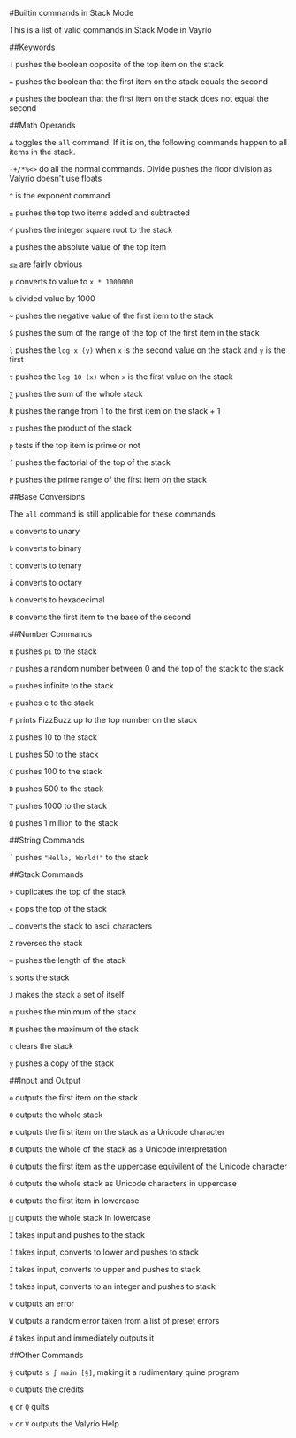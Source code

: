 #Builtin commands in Stack Mode

This is a list of valid commands in Stack Mode in Vayrio

##Keywords

`!` pushes the boolean opposite of the top item on the stack

`=` pushes the boolean that the first item on the stack equals the second

`≠` pushes the boolean that the first item on the stack does not equal the second

##Math Operands

`∆` toggles the `all` command. If it is on, the following commands happen to all items in the stack.

`-+/*%<>` do all the normal commands. Divide pushes the floor division as Valyrio doesn't use floats

`^` is the exponent command

`±` pushes the top two items added and subtracted

`√` pushes the integer square root to the stack

`a` pushes the absolute value of the top item

`≤≥` are fairly obvious

`µ` converts to value to `x * 1000000`

`‰` divided value by 1000

`~` pushes the negative value of the first item to the stack

`S` pushes the sum of the range of the top of the first item in the stack

`l` pushes the `log x (y)` when `x` is the second value on the stack and `y` is the first

`t` pushes the `log 10 (x)` when `x` is the first value on the stack

`∑` pushes the sum of the whole stack

`R` pushes the range from 1 to the first item on the stack + 1

`x` pushes the product of the stack

`p` tests if the top item is prime or not

`f` pushes the factorial of the top of the stack

`P` pushes the prime range of the first item on the stack

##Base Conversions

The `all` command is still applicable for these commands

`u` converts to unary

`b` converts to binary

`t` converts to tenary

`å` converts to octary

`h` converts to hexadecimal

`B` converts the first item to the base of the second

##Number Commands

`π` pushes `pi` to the stack

`r` pushes a random number between 0 and the top of the stack to the stack

`∞` pushes infinite to the stack

`e` pushes e to the stack

`F` prints FizzBuzz up to the top number on the stack

`X` pushes 10 to the stack

`L` pushes 50 to the stack

`C` pushes 100 to the stack

`D` pushes 500 to the stack

`T` pushes 1000 to the stack

`Ω` pushes 1 million to the stack

##String Commands

`´` pushes `"Hello, World!"` to the stack

##Stack Commands

`»` duplicates the top of the stack

`«` pops the top of the stack

`…` converts the stack to ascii characters

`Z` reverses the stack

`—` pushes the length of the stack

`s` sorts the stack

`J` makes the stack a set of itself

`m` pushes the minimum of the stack

`M` pushes the maximum of the stack

`c` clears the stack

`y` pushes a copy of the stack

##Input and Output

`o` outputs the first item on the stack

`O` outputs the whole stack

`ø` outputs the first item on the stack as a Unicode character

`Ø` outputs the whole of the stack as a Unicode interpretation

`Ó` outputs the first item as the uppercase equivilent of the Unicode character

`Ô` outputs the whole stack as Unicode characters in uppercase

`Ò` outputs the first item in lowercase

`` outputs the whole stack in lowercase

`I` takes input and pushes to the stack

`Í` takes input, converts to lower and pushes to stack

`Î` takes input, converts to upper and pushes to stack

`Ï` takes input, converts to an integer and pushes to stack

`w` outputs an error

`W` outputs a random error taken from a list of preset errors

`Æ` takes input and immediately outputs it

##Other Commands

`§` outputs `s ∫ main [§]`, making it a rudimentary quine program

`©` outputs the credits

`q` or `Q` quits

`v` or `V` outputs the Valyrio Help
